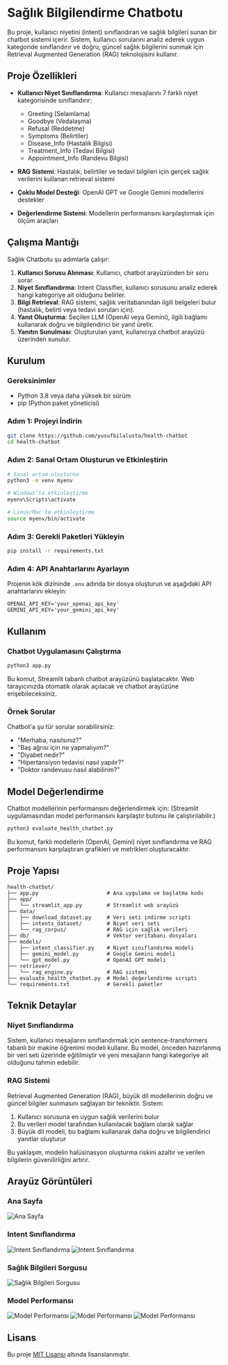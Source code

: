 # Sağlık Bilgilendirme Chatbotu

Bu proje, kullanıcı niyetini (intent) sınıflandıran ve sağlık bilgileri sunan bir chatbot sistemi içerir. Sistem, kullanıcı sorularını analiz ederek uygun kategoride sınıflandırır ve doğru, güncel sağlık bilgilerini sunmak için Retrieval Augmented Generation (RAG) teknolojisini kullanır.

## Proje Özellikleri

- **Kullanıcı Niyet Sınıflandırma**: Kullanıcı mesajlarını 7 farklı niyet kategorisinde sınıflandırır:
  - Greeting (Selamlama)
  - Goodbye (Vedalaşma)
  - Refusal (Reddetme)
  - Symptoms (Belirtiler)
  - Disease_Info (Hastalık Bilgisi)
  - Treatment_Info (Tedavi Bilgisi)
  - Appointment_Info (Randevu Bilgisi)

- **RAG Sistemi**: Hastalık, belirtiler ve tedavi bilgileri için gerçek sağlık verilerini kullanan retrieval sistemi
- **Çoklu Model Desteği**: OpenAI GPT ve Google Gemini modellerini destekler
- **Değerlendirme Sistemi**: Modellerin performansını karşılaştırmak için ölçüm araçları

## Çalışma Mantığı

Sağlık Chatbotu şu adımlarla çalışır:

1. **Kullanıcı Sorusu Alınması**: Kullanıcı, chatbot arayüzünden bir soru sorar.
2. **Niyet Sınıflandırma**: Intent Classifier, kullanıcı sorusunu analiz ederek hangi kategoriye ait olduğunu belirler.
3. **Bilgi Retrieval**: RAG sistemi, sağlık veritabanından ilgili belgeleri bulur (hastalık, belirti veya tedavi soruları için).
4. **Yanıt Oluşturma**: Seçilen LLM (OpenAI veya Gemini), ilgili bağlamı kullanarak doğru ve bilgilendirici bir yanıt üretir.
5. **Yanıtın Sunulması**: Oluşturulan yanıt, kullanıcıya chatbot arayüzü üzerinden sunulur.


## Kurulum

### Gereksinimler

- Python 3.8 veya daha yüksek bir sürüm
- pip (Python paket yöneticisi)

### Adım 1: Projeyi İndirin

```bash
git clone https://github.com/yusufbilalusta/health-chatbot
cd health-chatbot
```

### Adım 2: Sanal Ortam Oluşturun ve Etkinleştirin

```bash
# Sanal ortam oluşturma
python3 -m venv myenv

# Windows'ta etkinleştirme
myenv\Scripts\activate

# Linux/Mac'te etkinleştirme
source myenv/bin/activate
```

### Adım 3: Gerekli Paketleri Yükleyin

```bash
pip install -r requirements.txt
```

### Adım 4: API Anahtarlarını Ayarlayın

Projenin kök dizininde `.env` adında bir dosya oluşturun ve aşağıdaki API anahtarlarını ekleyin:

```
OPENAI_API_KEY='your_openai_api_key'
GEMINI_API_KEY='your_gemini_api_key'
```

## Kullanım

### Chatbot Uygulamasını Çalıştırma

```bash
python3 app.py
```

Bu komut, Streamlit tabanlı chatbot arayüzünü başlatacaktır. Web tarayıcınızda otomatik olarak açılacak ve chatbot arayüzüne erişebileceksiniz.

### Örnek Sorular

Chatbot'a şu tür sorular sorabilirsiniz:

- "Merhaba, nasılsınız?"
- "Baş ağrısı için ne yapmalıyım?"
- "Diyabet nedir?"
- "Hipertansiyon tedavisi nasıl yapılır?"
- "Doktor randevusu nasıl alabilirim?"

## Model Değerlendirme

Chatbot modellerinin performansını değerlendirmek için: (Streamlit uygulamasından model performansını karşılaştır butonu ile çalıştırılabilir.)

```bash
python3 evaluate_health_chatbot.py
```

Bu komut, farklı modellerin (OpenAI, Gemini) niyet sınıflandırma ve RAG performansını karşılaştıran grafikleri ve metrikleri oluşturacaktır.

## Proje Yapısı

```
health-chatbot/
├── app.py                      # Ana uygulama ve başlatma kodu
├── app/
│   └── streamlit_app.py        # Streamlit web arayüzü
├── data/
│   ├── download_dataset.py     # Veri seti indirme scripti
│   ├── intents_dataset/        # Niyet veri seti
│   └── rag_corpus/             # RAG için sağlık verileri
├── db/                         # Vektor veritabanı dosyaları
├── models/
│   ├── intent_classifier.py    # Niyet sınıflandırma modeli
│   ├── gemini_model.py         # Google Gemini modeli
│   └── gpt_model.py            # OpenAI GPT modeli
├── retriever/
│   └── rag_engine.py           # RAG sistemi
├── evaluate_health_chatbot.py  # Model değerlendirme scripti
└── requirements.txt            # Gerekli paketler
```

## Teknik Detaylar

### Niyet Sınıflandırma

Sistem, kullanıcı mesajlarını sınıflandırmak için sentence-transformers tabanlı bir makine öğrenimi modeli kullanır. Bu model, önceden hazırlanmış bir veri seti üzerinde eğitilmiştir ve yeni mesajların hangi kategoriye ait olduğunu tahmin edebilir.

### RAG Sistemi

Retrieval Augmented Generation (RAG), büyük dil modellerinin doğru ve güncel bilgiler sunmasını sağlayan bir tekniktir. Sistem:

1. Kullanıcı sorusuna en uygun sağlık verilerini bulur
2. Bu verileri model tarafından kullanılacak bağlam olarak sağlar
3. Büyük dil modeli, bu bağlamı kullanarak daha doğru ve bilgilendirici yanıtlar oluşturur

Bu yaklaşım, modelin halüsinasyon oluşturma riskini azaltır ve verilen bilgilerin güvenilirliğini artırır.

## Arayüz Görüntüleri

### Ana Sayfa
![Ana Sayfa](./screenshots/anasayfa.png)

### Intent Sınıflandırma
![Intent Sınıflandırma](./screenshots/intent.png)
![Intent Sınıflandırma](./screenshots/intent2.png)

### Sağlık Bilgileri Sorgusu
![Sağlık Bilgileri Sorgusu](./screenshots/sorgu.png)

### Model Performansı
![Model Performansı](./screenshots/performans1.png)
![Model Performansı](./screenshots/performans2.png)
![Model Performansı](./screenshots/performans3.png)

## Lisans

Bu proje [MIT Lisansı](LICENSE) altında lisanslanmıştır. 